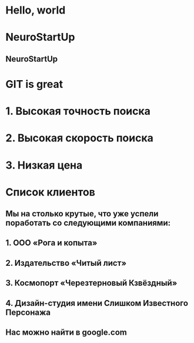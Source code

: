 # Hello, world
# NeuroStartUp
## NeuroStartUp
# GIT is great
# 1. Высокая точность поиска
# 2. Высокая скорость поиска
# 3. Низкая цена

# Список клиентов

## Мы на столько крутые, что уже успели поработать со следующими компаниями:

## 1. ООО «Рога и копыта»
## 2. Издательство «Читый лист»
## 3. Космопорт «Черезтерновый Кзвёздный»
## 4. Дизайн-студия имени Слишком Известного Персонажа

## Нас можно найти в google.com